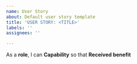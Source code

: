 ```yaml
---
name: User Story
about: Default user story template
title: 'USER STORY: <TITLE>'
labels: ''
assignees: ''

---
```


As a **role**, I can **Capability** so that **Received benefit**
